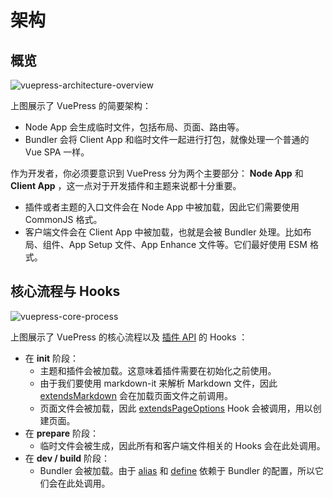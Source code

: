 # 架构

## 概览

![vuepress-architecture-overview](/images/guide/vuepress-architecture-overview.png)

上图展示了 VuePress 的简要架构：

- Node App 会生成临时文件，包括布局、页面、路由等。
- Bundler 会将 Client App 和临时文件一起进行打包，就像处理一个普通的 Vue SPA 一样。

作为开发者，你必须要意识到 VuePress 分为两个主要部分： **Node App** 和 **Client App** ，这一点对于开发插件和主题来说都十分重要。

- 插件或者主题的入口文件会在 Node App 中被加载，因此它们需要使用 CommonJS 格式。
- 客户端文件会在 Client App 中被加载，也就是会被 Bundler 处理。比如布局、组件、App Setup 文件、App Enhance 文件等。它们最好使用 ESM 格式。

## 核心流程与 Hooks

![vuepress-core-process](/images/guide/vuepress-core-process.png)

上图展示了 VuePress 的核心流程以及 [插件 API](../reference/plugin-api.md) 的 Hooks ：

- 在 **init** 阶段：
  - 主题和插件会被加载。这意味着插件需要在初始化之前使用。
  - 由于我们要使用 markdown-it 来解析 Markdown 文件，因此 [extendsMarkdown](../reference/plugin-api.md#extendsmarkdown) 会在加载页面文件之前调用。
  - 页面文件会被加载，因此 [extendsPageOptions](../reference/plugin-api.md#extendspageoptions) Hook 会被调用，用以创建页面。
- 在 **prepare** 阶段：
  - 临时文件会被生成，因此所有和客户端文件相关的 Hooks 会在此处调用。
- 在 **dev / build** 阶段：
  - Bundler 会被加载。由于 [alias](../reference/plugin-api.md#alias) 和 [define](../reference/plugin-api.md#define) 依赖于 Bundler 的配置，所以它们会在此处调用。
